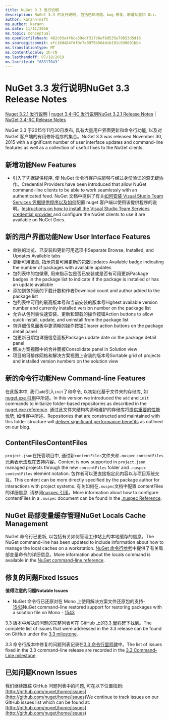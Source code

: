 ```yaml
---
title: NuGet 3.3 发行说明
description: NuGet 3.3 的发行说明, 包括已知问题、bug 修复、新增功能和 Dcr。
author: karann-msft
ms.author: karann
ms.date: 11/11/2016
ms.topic: conceptual
ms.openlocfilehash: 482c03a4f6ca39edf317b6ef8d535e79b53d5d16
ms.sourcegitcommit: efc18d484fdf0c7a8979b564dcb191c030601bb4
ms.translationtype: MT
ms.contentlocale: zh-CN
ms.lasthandoff: 07/18/2019
ms.locfileid: "68317043"
---
```

# <a name="nuget-33-release-notes"></a><span data-ttu-id="47c85-103">NuGet 3.3 发行说明</span><span class="sxs-lookup"><span data-stu-id="47c85-103">NuGet 3.3 Release Notes</span></span>

<span data-ttu-id="47c85-104">[Nuget 3.2.1 发行说明](../release-notes/nuget-3.2.1.md) | [nuget 3.4-RC 发行说明](../release-notes/nuget-3.4-RC.md)</span><span class="sxs-lookup"><span data-stu-id="47c85-104">[NuGet 3.2.1 Release Notes](../release-notes/nuget-3.2.1.md) | [NuGet 3.4-RC Release Notes](../release-notes/nuget-3.4-RC.md)</span></span>

<span data-ttu-id="47c85-105">NuGet 3.3 于2015年11月30日发布, 具有大量用户界面更新和命令行功能, 以及对 NuGet 客户端的有用修补程序的集合。</span><span class="sxs-lookup"><span data-stu-id="47c85-105">NuGet 3.3 was released November 30, 2015 with a significant number of user interface updates and command-line features as well as a collection of useful fixes to the NuGet clients.</span></span>

## <a name="new-features"></a><span data-ttu-id="47c85-106">新增功能</span><span class="sxs-lookup"><span data-stu-id="47c85-106">New Features</span></span>

* <span data-ttu-id="47c85-107">引入了凭据提供程序, 使 NuGet 命令行客户端能够与经过身份验证的源无缝协作。</span><span class="sxs-lookup"><span data-stu-id="47c85-107">Credential Providers have been introduced that allow NuGet command-line clients to be able to work seamlessly with an authenticated feed.</span></span> <span data-ttu-id="47c85-108">NuGet 文档中提供了有关[如何安装 Visual Studio Team Services 凭据提供程序以及如何](../api/nuget-exe-credential-providers.md)配置 nuget 客户端以使用该提供程序的说明。</span><span class="sxs-lookup"><span data-stu-id="47c85-108">[Instructions on how to install the Visual Studio Team Services credential provider ](../api/nuget-exe-credential-providers.md) and configure the NuGet clients to use it are available on NuGet Docs.</span></span>

## <a name="new-user-interface-features"></a><span data-ttu-id="47c85-109">新的用户界面功能</span><span class="sxs-lookup"><span data-stu-id="47c85-109">New User Interface Features</span></span>

* <span data-ttu-id="47c85-110">单独的浏览、已安装和更新可用选项卡</span><span class="sxs-lookup"><span data-stu-id="47c85-110">Separate Browse, Installed, and Updates Available tabs</span></span>
* <span data-ttu-id="47c85-111">更新可用徽章, 指示包含可用更新的包数</span><span class="sxs-lookup"><span data-stu-id="47c85-111">Updates Available badge indicating the number of packages with available updates</span></span>
* <span data-ttu-id="47c85-112">包列表中的包徽章, 用来指示包是否已安装或是否有可用更新</span><span class="sxs-lookup"><span data-stu-id="47c85-112">Package badges in the package list to indicate if the package is installed or has an update available</span></span>
* <span data-ttu-id="47c85-113">添加到包列表的下载计数和作者</span><span class="sxs-lookup"><span data-stu-id="47c85-113">Download count and author added to the package list</span></span>
* <span data-ttu-id="47c85-114">包列表中可用的最高版本号和当前安装的版本号</span><span class="sxs-lookup"><span data-stu-id="47c85-114">Highest available version number and currently installed version number on the package list</span></span>
* <span data-ttu-id="47c85-115">允许从包列表快速安装、更新和卸载的操作按钮</span><span class="sxs-lookup"><span data-stu-id="47c85-115">Action buttons to allow quick install, update, and uninstall from the package list</span></span>
* <span data-ttu-id="47c85-116">包详细信息面板中更清晰的操作按钮</span><span class="sxs-lookup"><span data-stu-id="47c85-116">Clearer action buttons on the package detail panel</span></span>
* <span data-ttu-id="47c85-117">包更新日期包详细信息面板</span><span class="sxs-lookup"><span data-stu-id="47c85-117">Package update date on the package detail panel</span></span>
* <span data-ttu-id="47c85-118">解决方案视图中的合并面板</span><span class="sxs-lookup"><span data-stu-id="47c85-118">Consolidate panel in Solution view</span></span>
* <span data-ttu-id="47c85-119">项目的可排序网格和解决方案视图上安装的版本号</span><span class="sxs-lookup"><span data-stu-id="47c85-119">Sortable grid of projects and installed version numbers on the solution view</span></span>

## <a name="new-command-line-features"></a><span data-ttu-id="47c85-120">新的命令行功能</span><span class="sxs-lookup"><span data-stu-id="47c85-120">New Command-line Features</span></span>

<span data-ttu-id="47c85-121">在此版本中, 我们`add`引入`init`了和命令, 以初始化基于文件夹的存储库, 如[nuget.exe 引用](../reference/nuget-exe-cli-reference.md)中所述。</span><span class="sxs-lookup"><span data-stu-id="47c85-121">In this version we introduced the `add` and `init` commands to initialize folder-based repositories as described in the [nuget.exe reference](../reference/nuget-exe-cli-reference.md).</span></span> <span data-ttu-id="47c85-122">通过此文件夹结构构造和维护的存储库将[提供重要的性能优势](http://blog.nuget.org/20150922/Accelerate-Package-Source.html), 如博客中所述。</span><span class="sxs-lookup"><span data-stu-id="47c85-122">Repositories that are constructed and maintained with this folder structure will [deliver significant performance benefits](http://blog.nuget.org/20150922/Accelerate-Package-Source.html) as outlined on our blog.</span></span>

## <a name="contentfiles"></a><span data-ttu-id="47c85-123">ContentFiles</span><span class="sxs-lookup"><span data-stu-id="47c85-123">ContentFiles</span></span>

<span data-ttu-id="47c85-124">`project.json`在托管项目中, 通过新`contentFiles`文件夹和`.nuspec` `contentFiles`元素表示法现在支持内容。</span><span class="sxs-lookup"><span data-stu-id="47c85-124">Content is now supported in `project.json` managed projects through the new `contentFiles` folder and `.nuspec` `contentFiles` element notation.</span></span>  <span data-ttu-id="47c85-125">包作者可以更直接指定此内容以与项目系统交互。</span><span class="sxs-lookup"><span data-stu-id="47c85-125">This content can be more directly specified by the package author for interactions with project systems.</span></span>  <span data-ttu-id="47c85-126">有关如何在`.nuspec`文档中配置 contentFiles 的详细信息, 请参阅[nuspec 引用](../reference/nuspec.md)。</span><span class="sxs-lookup"><span data-stu-id="47c85-126">More information about how to configure contentFiles in a `.nuspec` document can be found in the [.nuspec Reference](../reference/nuspec.md).</span></span>

## <a name="nuget-locals-cache-management"></a><span data-ttu-id="47c85-127">NuGet 局部变量缓存管理</span><span class="sxs-lookup"><span data-stu-id="47c85-127">NuGet Locals Cache Management</span></span>

<span data-ttu-id="47c85-128">NuGet 命令行已更新, 以包括有关如何管理工作站上的本地缓存的信息。</span><span class="sxs-lookup"><span data-stu-id="47c85-128">The NuGet command-line has been updated to include information about how to manage the local caches on a workstation.</span></span>  <span data-ttu-id="47c85-129">[NuGet 命令行参考](../reference/cli-reference/cli-ref-locals.md)中提供了有关局部变量命令的详细信息。</span><span class="sxs-lookup"><span data-stu-id="47c85-129">More information about the locals command is available in the [NuGet command-line reference](../reference/cli-reference/cli-ref-locals.md).</span></span>

## <a name="fixed-issues"></a><span data-ttu-id="47c85-130">修复的问题</span><span class="sxs-lookup"><span data-stu-id="47c85-130">Fixed Issues</span></span>

<span data-ttu-id="47c85-131">**值得注意的问题**</span><span class="sxs-lookup"><span data-stu-id="47c85-131">**Notable Issues**</span></span>

* <span data-ttu-id="47c85-132">NuGet 命令行已还原对在 Mono 上使用解决方案文件还原包的支持- [1543](https://github.com/NuGet/Home/issues/1543)</span><span class="sxs-lookup"><span data-stu-id="47c85-132">NuGet command-line restored support for restoring packages with a solution file on Mono - [1543](https://github.com/NuGet/Home/issues/1543)</span></span>

<span data-ttu-id="47c85-133">3\.3 版本中解决的问题的完整列表可在 GitHub 上的[3.3 里程碑](https://github.com/NuGet/Home/issues?q=is%3Aissue+milestone%3A3.3.0+is%3Aclosed)下找到。</span><span class="sxs-lookup"><span data-stu-id="47c85-133">The complete list of issues that were addressed in the 3.3 release can be found on GitHub under the [3.3 milestone](https://github.com/NuGet/Home/issues?q=is%3Aissue+milestone%3A3.3.0+is%3Aclosed).</span></span>

<span data-ttu-id="47c85-134">3\.3 命令行版本中修复的问题列表记录在[3.3 命令行里程碑](https://github.com/NuGet/Home/issues?q=is%3Aissue+is%3Aclosed+milestone%3A3.3.0-commandline)中。</span><span class="sxs-lookup"><span data-stu-id="47c85-134">The list of issues fixed in the 3.3 command-line release are recorded in the [3.3 Command-Line milestone](https://github.com/NuGet/Home/issues?q=is%3Aissue+is%3Aclosed+milestone%3A3.3.0-commandline).</span></span>

## <a name="known-issues"></a><span data-ttu-id="47c85-135">已知问题</span><span class="sxs-lookup"><span data-stu-id="47c85-135">Known Issues</span></span>

<span data-ttu-id="47c85-136">我们继续跟踪 GitHub 问题列表中的问题, 可在以下位置找到:[http://github.com/nuget/home/issues](http://github.com/nuget/home/issues)</span><span class="sxs-lookup"><span data-stu-id="47c85-136">We continue to track issues on our GitHub issues list which can be found at: [http://github.com/nuget/home/issues](http://github.com/nuget/home/issues)</span></span>